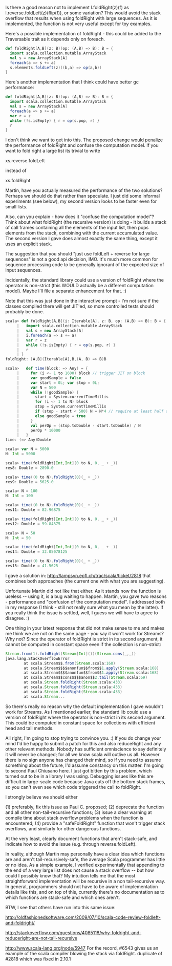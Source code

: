 Is there a good reason not to implement l.foldRight(z)(f) as l.reverse.foldLeft(z)(flip(f)), or some variation? This would avoid the stack overflow that results when using foldRight with large sequences. As it is implemented, the function is not very useful except for toy examples.

Here's a possible implementation of foldRight - this could be added to the Traversable trait as it depends only on foreach.

```scala
def foldRight[A,B](z: B)(op: (A,B) => B): B = {
  import scala.collection.mutable.ArrayStack
  val s = new ArrayStack[A] 
  foreach(a => s += a)
  s.elements.foldLeft(z)((b,a) => op(a,b))                 
}
```

Here's another implementation that I think could have better gc performance:

```scala
def foldRight[A,B](z: B)(op: (A,B) => B): B = {
  import scala.collection.mutable.ArrayStack
  val s = new ArrayStack[A] 
  foreach(a => s += a)
  var r = z           
  while (!s.isEmpty) { r = op(s.pop, r) }
  r
}
```
I don't think we want to get into this. The proposed change would penalize the performance of foldRight and confuse the computation model. If you want to fold right a large list its trivial to write

  xs.reverse.foldLeft

instead of

  xs.foldRight

Martin, have you actually measured the performance of the two solutions? Perhaps we should do that rather than speculate. I just did some informal experiments (see below), my second version looks to be faster even for small lists.

Also, can you explain - how does it "confuse the computation model"? Think about what foldRight (the recursive version) is doing - it builds a stack of call frames containing all the elements of the input list, then pops elements from the stack, combining with the current accumulated value. The second version I gave does almost exactly the same thing, except it uses an explicit stack.

The suggestion that you should "just use foldLeft + reverse for large sequences" is not a good api decision, IMO. It's much more common for sequence processing code to be generally ignorant of the expected size of input sequences.

Incidentally, the standard library could use a version of foldRight where the operator is non-strict (this WOULD actually be a different computation model). Maybe I'll file a separate enhancement for that. :)

Note that this was just done in the interactive prompt - I'm not sure if the classes compiled there will get JIT'ed, so more controlled tests should probably be done.

```scala
scala> def foldRight[A,B](i: Iterable[A], z: B, op: (A,B) => B): B = {
     |   import scala.collection.mutable.ArrayStack
     |   val s = new ArrayStack[A]
     |   i.foreach(a => s += a)
     |   var r = z
     |   while (!s.isEmpty) { r = op(s.pop, r) }
     |   r
     | }
foldRight: [A,B](Iterable[A],B,(A, B) => B)B

scala>   def time(block: => Any) = {
     |     for (i <- 1 to 1600) block // trigger JIT on block
     |     var goodSample = false
     |     var start = 0L; var stop = 0L;
     |     var N = 500
     |     while (!goodSample) {
     |       start = System.currentTimeMillis
     |       for (i <- 1 to N) block
     |       stop = System.currentTimeMillis
     |       if (stop - start < 500) N = N*4 // require at least half a second for a decent sample
     |       else goodSample = true
     |     }
     |     val perOp = (stop.toDouble - start.toDouble) / N
     |     perOp * 10000
     |   }
time: (=> Any)Double

scala> var N = 5000
N: Int = 5000

scala> time(foldRight[Int,Int](0 to N, 0, _ + _))
res8: Double = 2890.0

scala> time((0 to N).foldRight(0)(_ + _))
res9: Double = 5625.0

scala> N = 100
N: Int = 100

scala> time((0 to N).foldRight(0)(_ + _))
res11: Double = 82.96875

scala> time(foldRight[Int,Int](0 to N, 0, _ + _))
res12: Double = 59.84375

scala> N = 50
N: Int = 50

scala> time(foldRight[Int,Int](0 to N, 0, _ + _))
res14: Double = 32.05078125

scala> time((0 to N).foldRight(0)(_ + _))
res15: Double = 41.5625
```
I gave a solution in: http://lampsvn.epfl.ch/trac/scala/ticket/2818
that combines both approaches (the current one with what you are suggesting).

Unfortunate Martin did not like that either.  As it stands now the function is useless -- using it, is a bug waiting to happen.
Martin, you gave two reasons - performance and "confusion of the computation model". I addressed both in my response (I think - still not really sure what you mean by the latter). If you really think the issue is settled, well, I guess we will have to agree to disagree. :)

One thing in your latest response that did not make sense to me and makes me think we are not on the same page - you say it won't work for Streams? Why not? Since the operator of foldRight is strict in its second argument, it cannot be computed in constant space even if the collection is non-strict:

```scala
Stream.from(1).foldRight(Stream[Int]())(Stream.cons(_,_))
java.lang.StackOverflowError
        at scala.Stream$$.from(Stream.scala:168)
        at scala.Stream$$$$anonfun$$from$$1.apply(Stream.scala:168)
        at scala.Stream$$$$anonfun$$from$$1.apply(Stream.scala:168)
        at scala.Stream$$cons$$$$anon$$2.tail(Stream.scala:69)
        at scala.Stream.foldRight(Stream.scala:433)
        at scala.Stream.foldRight(Stream.scala:433)
        at scala.Stream.foldRight(Stream.scala:433)
        at scala.Stream...
```

So there's really no reason why the default implementation I gave wouldn't work for Streams. As I mentioned earlier, the standard lib could use a version of foldRight where the operator is non-strict in its second argument. This could be computed in constant space for collections with efficient head and tail methods.

All right, I'm going to stop trying to convince you. :) If you do change your mind I'd be happy to submit a patch for this and also reduceRight and any other relevant methods.
Nobody has sufficient omniscience to say definitely it will never be changed; for all we know scala will outlive us all.  However there is no sign anyone has changed their mind, so if you need to assume something about the future, I'd assume constancy on this matter.
I'm going to second Paul Chiusano here.  I just got bitten by this problem, which turned out to be in a library I was using.  Debugging issues like this are difficult in large-scale code because Java cuts off the bottom stack frames, so you can't even see which code triggered the call to foldRight.

I strongly believe we should either

(1) preferably, fix this issue as Paul C. proposed;
(2) deprecate the function and all other non-tail-recursive functions;
(3) issue a clear warning at compile time about stack overflow problems when the function is encountered;
(4) provide a "safeFoldRight" function that won't trigger stack overflows, and similarly for other dangerous functions.

At the very least, clearly document functions that aren't stack-safe, and indicate how to avoid the issue (e.g. through reverse.foldLeft).

In reality, although Martin may personally have a clear idea which functions are and aren't tail-recursively-safe, the average Scala programmer has little or no idea.  As a simple example, I verified experimentally that appending to the end of a very large list does not cause a stack overflow -- but how could I possibly know that?  My intuition tells me that the most straightforward implementation will be recursive in a non tail-recursive way.  In general, programmers should not have to be aware of implementation details like this, and on top of this, currently there's no documentation as to which functions are stack-safe and which ones aren't.

BTW, I see that others have run into this same issue:

http://oldfashionedsoftware.com/2009/07/10/scala-code-review-foldleft-and-foldright/

http://stackoverflow.com/questions/4085118/why-foldright-and-reduceright-are-not-tail-recursive

http://www.scala-lang.org/node/5947
For the record, #6543 gives us an example of the scala compiler blowing the stack via foldRight.
duplicate of #2818 which was fixed in 2.10.1
